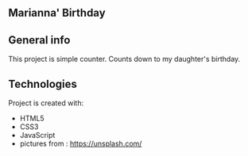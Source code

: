 ## Marianna' Birthday

## General info
This project is simple counter. Counts down to my daughter's birthday.
	
## Technologies
Project is created with:
* HTML5
* CSS3
* JavaScript
* pictures from : https://unsplash.com/
	
